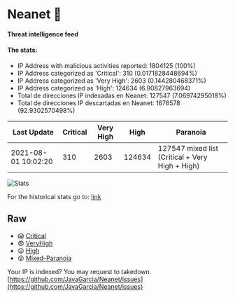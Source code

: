 # Neanet :hocho:
#### Threat intelligence feed
#### The stats:

- IP Address with malicious activities reported: 1804125 (100%)
- IP Address categorized as 'Critical':  310 (0.0171828448694%)
- IP Address categorized as 'Very High':  2603 (0.144280468371%)
- IP Address categorized as 'High':  124634 (6.90827963694)
- Total de direcciones IP indexadas en Neanet:  127547 (7.06974295018%)
- Total de direcciones IP descartadas en Neanet:  1676578 (92.9302570498%)

| Last Update | Critical | Very High | High | Paranoia |
| --- | --- | --- | --- | --- |
| 2021-08-01 10:02:20 | 310 | 2603 | 124634 | 127547 mixed list (Critical + Very High + High)|

![Stats](https://docs.google.com/spreadsheets/d/e/2PACX-1vSnaNMIXVabIpDJjufMlzH7poXnshF3mgd8Is1g9ytUEzVsP5my4Trn8f-xkoLLQ38xpL3HtmUexLo6/pubchart?oid=501124687&format=image)

For the historical stats go to: [link](/stats.csv)
## Raw
- :scream: [Critical](https://raw.githubusercontent.com/JavaGarcia/Neanet/master/blacklists/neanet_critical.txt)
- :fearful: [VeryHigh](https://raw.githubusercontent.com/JavaGarcia/Neanet/master/blacklists/neanet_veryHigh.txtt)
- :frowning: [High](https://raw.githubusercontent.com/JavaGarcia/Neanet/master/blacklists/neanet_high.txt)
- :dizzy_face: [Mixed-Paranoia](https://raw.githubusercontent.com/JavaGarcia/Neanet/master/blacklists/neanet_all.txt)


Your IP is indexed? You may request to takedown. [https://github.com/JavaGarcia/Neanet/issues](https://github.com/JavaGarcia/Neanet/issues)





























































































































































































































































































































































































































































































































































































































































































































































































































































































































































































































































































































































































































































































































































































































































































































































































































































































































































































































































































































































































































































































































































































































































































































































































































































































































































































































































































































































































































































































































































































































































































































































































































































































































































































































































































































































































































































































































































































































































































































































































































































































































































































































































































































































































































































































































































































































































































































































































































































































































































































































































































































































































































































































































































































































































































































































































































































































































































































































































































































































































































































































































































































































































































































































































































































































































































































































































































































































































































































































































































































































































































































































































































































































































































































































































































































































































































































































































































































































































































































































































































































































































